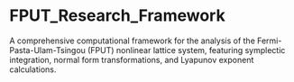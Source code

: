 # FPUT_Research_Framework
A comprehensive computational framework for the analysis of the Fermi-Pasta-Ulam-Tsingou (FPUT) nonlinear lattice system, featuring symplectic integration, normal form transformations, and Lyapunov exponent calculations.
